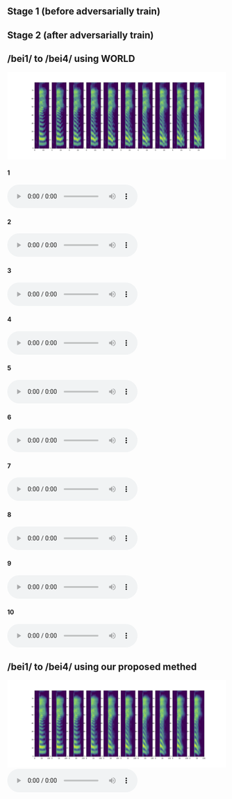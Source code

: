 ## Stage 1 (before adversarially train)


## Stage 2 (after adversarially train)


## /bei1/ to /bei4/ using WORLD
![](source/image/continuum_manual.png)
#### 1
<audio controls="controls">
<source type="audio/wav" src="source/audio/world1.wav"></source>
</audio>

#### 2
<audio controls="controls">
<source type="audio/wav" src="source/audio/world2.wav"></source>
</audio>

#### 3
<audio controls="controls">
<source type="audio/wav" src="source/audio/world3.wav"></source>
</audio>

#### 4
<audio controls="controls">
<source type="audio/wav" src="source/audio/world4.wav"></source>
</audio>

#### 5
<audio controls="controls">
<source type="audio/wav" src="source/audio/world5.wav"></source>
</audio>

#### 6
<audio controls="controls">
<source type="audio/wav" src="source/audio/world6.wav"></source>
</audio>

#### 7
<audio controls="controls">
<source type="audio/wav" src="source/audio/world7.wav"></source>
</audio>

#### 8
<audio controls="controls">
<source type="audio/wav" src="source/audio/world8.wav"></source>
</audio>

#### 9
<audio controls="controls">
<source type="audio/wav" src="source/audio/world9.wav"></source>
</audio>

#### 10
<audio controls="controls">
<source type="audio/wav" src="source/audio/world10.wav"></source>
</audio>


## /bei1/ to /bei4/ using our proposed methed
![](source/image/continuum_patch.png)
<audio controls="controls">
<source type="audio/wav" src="source/audio/train1.wav"></source>
</audio>
